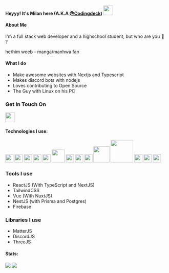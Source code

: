 #### Heyyy! It's Milan here (A.K.A [@Codingdeck](https://www.instagram.com/codingdeck/)) <img src="https://raw.githubusercontent.com/MartinHeinz/MartinHeinz/master/wave.gif" width="30px">

#### About Me
I'm a full stack web developer and  a highschool student, but who are you 🔫 ?

he/him
weeb - manga/manhwa fan

#### What I do
- Make awesome websites with Nextjs and Typescript
- Makes discord bots with nodejs
- Loves contributing to Open Source
- The Guy with Linux on his PC

### Get In Touch On
[<img src="https://i.pinimg.com/originals/0f/1e/cd/0f1ecd724117e27390873d3e42b24571.jpg" width="30px">](https://www.instagram.com/codingdeck/) 

#### Technologies I use:
<img src="https://upload.wikimedia.org/wikipedia/commons/thumb/9/99/Unofficial_JavaScript_logo_2.svg/768px-Unofficial_JavaScript_logo_2.svg.png" width="25px">    <img src="https://upload.wikimedia.org/wikipedia/commons/thumb/c/c3/Python-logo-notext.svg/600px-Python-logo-notext.svg.png" width="25px">    <img src="https://www.pngfind.com/pngs/m/452-4521456_scss-logo-hd-png-download.png" width="25px">    <img src="https://upload.wikimedia.org/wikipedia/commons/thumb/4/47/React.svg/1200px-React.svg.png" width="25px">    <img src="https://encrypted-tbn0.gstatic.com/images?q=tbn%3AANd9GcRZxKKgxGHZ2z-F5BibyppZKwo6atnkWu5IJzGpxO5JD3tGpg4ti15LLIndcSr-r2WvP1xmon1oTg6ZpgC6Uui4YcaHAcs-qe8xJHIo&usqp=CAU&ec=45707745" width="25px">    <img src="https://upload.wikimedia.org/wikipedia/commons/thumb/d/d9/Node.js_logo.svg/320px-Node.js_logo.svg.png" width="40px">    <img src="https://upload.wikimedia.org/wikipedia/commons/thumb/3/35/Tux.svg/1200px-Tux.svg.png" width="25px">    <img src="https://upload.wikimedia.org/wikipedia/commons/2/29/Postgresql_elephant.svg" width="25px">    <img src="https://git-scm.com/images/logos/logomark-orange@2x.png" width="25px">    <img src="https://www.djangoproject.com/m/img/logos/django-logo-negative.png" width="50px">    <img src="https://expressjs.com/images/express-facebook-share.png" width="70px">   <img src="https://discord.js.org/static/logo-square.png" width="25px">   <img src="https://www.iconfinder.com/data/icons/redis-2/1451/Untitled-2-512.png" width="25px">    <img src="https://www.docker.com/sites/default/files/d8/styles/role_icon/public/2019-07/Moby-logo.png?itok=sYH_JEaJ" width="25px">

### Tools I use
- ReactJS (With TypeScript and NextJS)
- TailwindCSS
- Vue (With NuxtJS)
- NestJS (with Prisma and Postgres)
- Firebase

### Libraries I use
- MatterJS
- DiscordJS
- ThreeJS

#### Stats: 
<img align="center" src="https://github-readme-stats.vercel.app/api/?username=milan090&theme=dark" /> 
<img align="center" src="https://github-readme-stats.vercel.app/api/top-langs/?username=milan090&theme=dark" />



